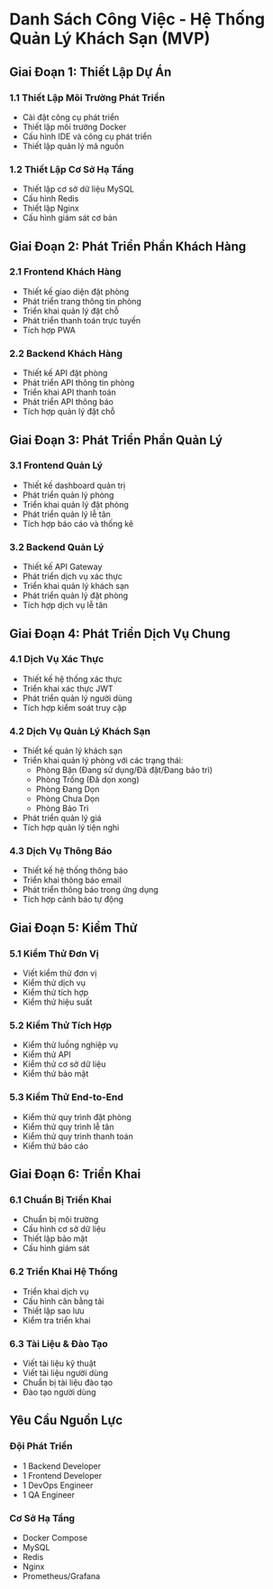 # Danh Sách Công Việc - Hệ Thống Quản Lý Khách Sạn (MVP)

## Giai Đoạn 1: Thiết Lập Dự Án

### 1.1 Thiết Lập Môi Trường Phát Triển
- Cài đặt công cụ phát triển
- Thiết lập môi trường Docker
- Cấu hình IDE và công cụ phát triển
- Thiết lập quản lý mã nguồn

### 1.2 Thiết Lập Cơ Sở Hạ Tầng
- Thiết lập cơ sở dữ liệu MySQL
- Cấu hình Redis
- Thiết lập Nginx
- Cấu hình giám sát cơ bản

## Giai Đoạn 2: Phát Triển Phần Khách Hàng

### 2.1 Frontend Khách Hàng
- Thiết kế giao diện đặt phòng
- Phát triển trang thông tin phòng
- Triển khai quản lý đặt chỗ
- Phát triển thanh toán trực tuyến
- Tích hợp PWA

### 2.2 Backend Khách Hàng
- Thiết kế API đặt phòng
- Phát triển API thông tin phòng
- Triển khai API thanh toán
- Phát triển API thông báo
- Tích hợp quản lý đặt chỗ

## Giai Đoạn 3: Phát Triển Phần Quản Lý

### 3.1 Frontend Quản Lý
- Thiết kế dashboard quản trị
- Phát triển quản lý phòng
- Triển khai quản lý đặt phòng
- Phát triển quản lý lễ tân
- Tích hợp báo cáo và thống kê

### 3.2 Backend Quản Lý
- Thiết kế API Gateway
- Phát triển dịch vụ xác thực
- Triển khai quản lý khách sạn
- Phát triển quản lý đặt phòng
- Tích hợp dịch vụ lễ tân

## Giai Đoạn 4: Phát Triển Dịch Vụ Chung

### 4.1 Dịch Vụ Xác Thực
- Thiết kế hệ thống xác thực
- Triển khai xác thực JWT
- Phát triển quản lý người dùng
- Tích hợp kiểm soát truy cập

### 4.2 Dịch Vụ Quản Lý Khách Sạn
- Thiết kế quản lý khách sạn
- Triển khai quản lý phòng với các trạng thái:
  - Phòng Bận (Đang sử dụng/Đã đặt/Đang bảo trì)
  - Phòng Trống (Đã dọn xong)
  - Phòng Đang Dọn
  - Phòng Chưa Dọn
  - Phòng Bảo Trì
- Phát triển quản lý giá
- Tích hợp quản lý tiện nghi

### 4.3 Dịch Vụ Thông Báo
- Thiết kế hệ thống thông báo
- Triển khai thông báo email
- Phát triển thông báo trong ứng dụng
- Tích hợp cảnh báo tự động

## Giai Đoạn 5: Kiểm Thử

### 5.1 Kiểm Thử Đơn Vị
- Viết kiểm thử đơn vị
- Kiểm thử dịch vụ
- Kiểm thử tích hợp
- Kiểm thử hiệu suất

### 5.2 Kiểm Thử Tích Hợp
- Kiểm thử luồng nghiệp vụ
- Kiểm thử API
- Kiểm thử cơ sở dữ liệu
- Kiểm thử bảo mật

### 5.3 Kiểm Thử End-to-End
- Kiểm thử quy trình đặt phòng
- Kiểm thử quy trình lễ tân
- Kiểm thử quy trình thanh toán
- Kiểm thử báo cáo

## Giai Đoạn 6: Triển Khai

### 6.1 Chuẩn Bị Triển Khai
- Chuẩn bị môi trường
- Cấu hình cơ sở dữ liệu
- Thiết lập bảo mật
- Cấu hình giám sát

### 6.2 Triển Khai Hệ Thống
- Triển khai dịch vụ
- Cấu hình cân bằng tải
- Thiết lập sao lưu
- Kiểm tra triển khai

### 6.3 Tài Liệu & Đào Tạo
- Viết tài liệu kỹ thuật
- Viết tài liệu người dùng
- Chuẩn bị tài liệu đào tạo
- Đào tạo người dùng

## Yêu Cầu Nguồn Lực

### Đội Phát Triển
- 1 Backend Developer
- 1 Frontend Developer
- 1 DevOps Engineer
- 1 QA Engineer

### Cơ Sở Hạ Tầng
- Docker Compose
- MySQL
- Redis
- Nginx
- Prometheus/Grafana 